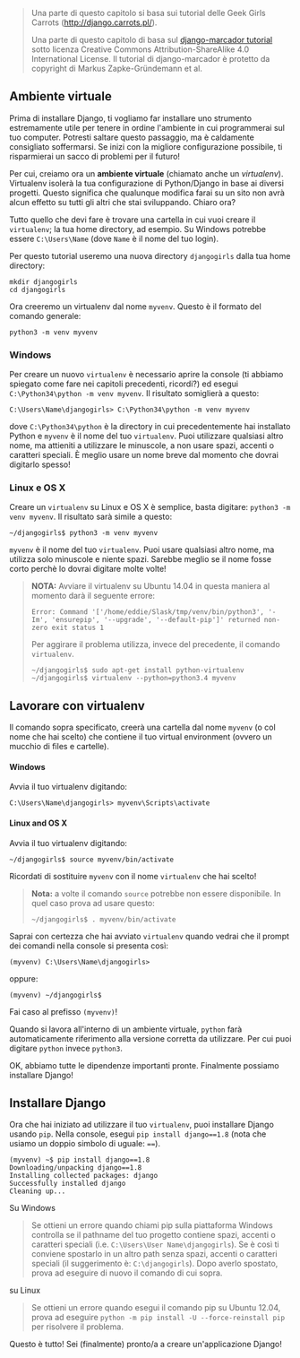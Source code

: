 > Una parte di questo capitolo si basa sui tutorial delle Geek Girls Carrots (http://django.carrots.pl/).
> 
> Una parte di questo capitolo di basa sul [django-marcador tutorial](http://django-marcador.keimlink.de/) sotto licenza Creative Commons Attribution-ShareAlike 4.0 International License. Il tutorial di django-marcador è protetto da copyright di Markus Zapke-Gründemann et al.

## Ambiente virtuale

Prima di installare Django, ti vogliamo far installare uno strumento estremamente utile per tenere in ordine l'ambiente in cui programmerai sul tuo computer. Potresti saltare questo passaggio, ma è caldamente consigliato soffermarsi. Se inizi con la migliore configurazione possibile, ti risparmierai un sacco di problemi per il futuro!

Per cui, creiamo ora un **ambiente virtuale** (chiamato anche un *virtualenv*). Virtualenv isolerà la tua configurazione di Python/Django in base ai diversi progetti. Questo significa che qualunque modifica farai su un sito non avrà alcun effetto su tutti gli altri che stai sviluppando. Chiaro ora?

Tutto quello che devi fare è trovare una cartella in cui vuoi creare il `virtualenv`; la tua home directory, ad esempio. Su Windows potrebbe essere `C:\Users\Name` (dove `Name` è il nome del tuo login).

Per questo tutorial useremo una nuova directory `djangogirls` dalla tua home directory:

    mkdir djangogirls
    cd djangogirls
    

Ora creeremo un virtualenv dal nome `myvenv`. Questo è il formato del comando generale:

    python3 -m venv myvenv
    

### Windows

Per creare un nuovo `virtualenv` è necessario aprire la console (ti abbiamo spiegato come fare nei capitoli precedenti, ricordi?) ed esegui `C:\Python34\python -m venv myvenv`. Il risultato somiglierà a questo:

    C:\Users\Name\djangogirls> C:\Python34\python -m venv myvenv
    

dove `C:\Python34\python` è la directory in cui precedentemente hai installato Python e `myvenv` è il nome del tuo `virtualenv`. Puoi utilizzare qualsiasi altro nome, ma attieniti a utilizzare le minuscole, a non usare spazi, accenti o caratteri speciali. È meglio usare un nome breve dal momento che dovrai digitarlo spesso!

### Linux e OS X

Creare un `virtualenv` su Linux e OS X è semplice, basta digitare: `python3 -m venv myvenv`. Il risultato sarà simile a questo:

    ~/djangogirls$ python3 -m venv myvenv
    

`myvenv` è il nome del tuo `virtualenv`. Puoi usare qualsiasi altro nome, ma utilizza solo minuscole e niente spazi. Sarebbe meglio se il nome fosse corto perchè lo dovrai digitare molte volte!

> **NOTA:** Avviare il virtualenv su Ubuntu 14.04 in questa maniera al momento darà il seguente errore:
> 
>     Error: Command '['/home/eddie/Slask/tmp/venv/bin/python3', '-Im', 'ensurepip', '--upgrade', '--default-pip']' returned non-zero exit status 1
>     
> 
> Per aggirare il problema utilizza, invece del precedente, il comando `virtualenv`.
> 
>     ~/djangogirls$ sudo apt-get install python-virtualenv
>     ~/djangogirls$ virtualenv --python=python3.4 myvenv
>     

## Lavorare con virtualenv

Il comando sopra specificato, creerà una cartella dal nome `myvenv` (o col nome che hai scelto) che contiene il tuo virtual environment (ovvero un mucchio di files e cartelle).

#### Windows

Avvia il tuo virtualenv digitando:

    C:\Users\Name\djangogirls> myvenv\Scripts\activate
    

#### Linux and OS X

Avvia il tuo virtualenv digitando:

    ~/djangogirls$ source myvenv/bin/activate
    

Ricordati di sostituire `myvenv` con il nome `virtualenv` che hai scelto!

> **Nota:** a volte il comando `source` potrebbe non essere disponibile. In quel caso prova ad usare questo:
> 
>     ~/djangogirls$ . myvenv/bin/activate
>     

Saprai con certezza che hai avviato `virtualenv` quando vedrai che il prompt dei comandi nella console si presenta così:

    (myvenv) C:\Users\Name\djangogirls>
    

oppure:

    (myvenv) ~/djangogirls$
    

Fai caso al prefisso `(myvenv)`!

Quando si lavora all'interno di un ambiente virtuale, `python` farà automaticamente riferimento alla versione corretta da utilizzare. Per cui puoi digitare `python` invece `python3`.

OK, abbiamo tutte le dipendenze importanti pronte. Finalmente possiamo installare Django!

## Installare Django

Ora che hai iniziato ad utilizzare il tuo `virtualenv`, puoi installare Django usando `pip`. Nella console, esegui `pip install django==1.8` (nota che usiamo un doppio simbolo di uguale: `==`).

    (myvenv) ~$ pip install django==1.8
    Downloading/unpacking django==1.8
    Installing collected packages: django
    Successfully installed django
    Cleaning up...
    

Su Windows

> Se ottieni un errore quando chiami pip sulla piattaforma Windows controlla se il pathname del tuo progetto contiene spazi, accenti o caratteri speciali (i.e. `C:\Users\User Name\djangogirls`). Se è così ti conviene spostarlo in un altro path senza spazi, accenti o caratteri speciali (il suggerimento è: `C:\djangogirls`). Dopo averlo spostato, prova ad eseguire di nuovo il comando di cui sopra.

su Linux

> Se ottieni un errore quando esegui il comando pip su Ubuntu 12.04, prova ad eseguire `python -m pip install -U --force-reinstall pip` per risolvere il problema.

Questo è tutto! Sei (finalmente) pronto/a a creare un'applicazione Django!
